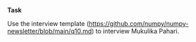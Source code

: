 **Task**

Use the interview template (https://github.com/numpy/numpy-newsletter/blob/main/q10.md) to interview Mukulika Pahari.
